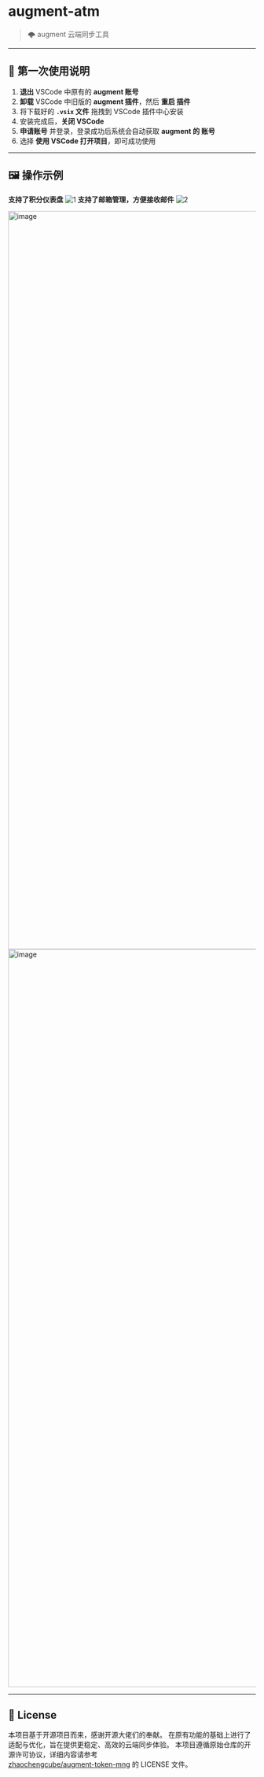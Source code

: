 # augment-atm

> 🌩️ augment 云端同步工具

---

## 🚀 第一次使用说明

1. **退出** VSCode 中原有的 **augment 账号**  
2. **卸载** VSCode 中旧版的 **augment 插件**，然后 **重启 插件**  
3. 将下载好的 **`.vsix` 文件** 拖拽到 VSCode 插件中心安装  
4. 安装完成后，**关闭 VSCode**  
5. **申请账号** 并登录，登录成功后系统会自动获取 **augment 的 账号**  
6. 选择 **使用 VSCode 打开项目**，即可成功使用

---

## 🖼️ 操作示例
**支持了积分仪表盘**
![1](https://github.com/user-attachments/assets/6b7ca23f-e0da-44b1-9033-7536508b5358)
**支持了邮箱管理，方便接收邮件**
![2](https://github.com/user-attachments/assets/a87df117-14bb-4028-8525-834e8a87f52a)

<img width="1700" height="1500" alt="image" src="https://github.com/user-attachments/assets/c5cd0dec-d096-4459-8587-9ac0078e9ed4" />  
<img width="1700" height="1500" alt="image" src="https://github.com/user-attachments/assets/d7bce485-0e32-4ee4-8938-e6afe97fa278" />

---


## 🧩 License
本项目基于开源项目而来，感谢开源大佬们的奉献。
在原有功能的基础上进行了适配与优化，旨在提供更稳定、高效的云端同步体验。
本项目遵循原始仓库的开源许可协议，详细内容请参考  
[zhaochengcube/augment-token-mng](https://github.com/zhaochengcube/augment-token-mng) 的 LICENSE 文件。
